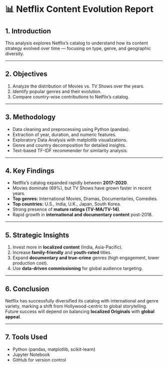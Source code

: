 # 📊 Netflix Content Evolution Report

## 1. Introduction
This analysis explores Netflix’s catalog to understand how its content strategy evolved over time — focusing on type, genre, and geographic diversity.

---

## 2. Objectives
1. Analyze the distribution of Movies vs. TV Shows over the years.  
2. Identify popular genres and their evolution.  
3. Compare country-wise contributions to Netflix’s catalog.

---

## 3. Methodology
- Data cleaning and preprocessing using Python (pandas).  
- Extraction of year, duration, and numeric features.  
- Exploratory Data Analysis with matplotlib visualizations.  
- Genre and country decomposition for detailed insights.  
- Text-based TF-IDF recommender for similarity analysis.

---

## 4. Key Findings
- Netflix’s catalog expanded rapidly between **2017–2020**.  
- Movies dominate (69%), but TV Shows have grown faster in recent years.  
- **Top genres:** International Movies, Dramas, Documentaries, Comedies.  
- **Top countries:** U.S., India, U.K., Japan, South Korea.  
- Strong presence of **mature ratings (TV-MA/TV-14)**.  
- Rapid growth in **international and documentary content** post-2018.

---

## 5. Strategic Insights
1. Invest more in **localized content** (India, Asia-Pacific).  
2. Increase **family-friendly** and **youth-rated** titles.  
3. Expand **documentary and true-crime** genres (high engagement, lower production cost).  
4. Use **data-driven commissioning** for global audience targeting.

---

## 6. Conclusion
Netflix has successfully diversified its catalog with international and genre variety, marking a shift from Hollywood-centric to global storytelling.  
Future success will depend on balancing **localized Originals** with **global appeal**.

---

## 7. Tools Used
- Python (pandas, matplotlib, scikit-learn)  
- Jupyter Notebook  
- GitHub for version control
